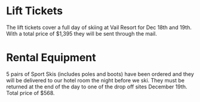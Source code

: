 
# Lift Tickets

The lift tickets cover a full day of skiing at Vail Resort for Dec 18th and 19th.
With a total price of $1,395 they will be sent through the mail.

# Rental Equipment

5 pairs of Sport Skis (includes poles and boots) have been ordered and they will be
delivered to our hotel room the night before we ski.
They must be returned at the end of the day to  one of the drop off sites December 19th.
Total price of $568.
